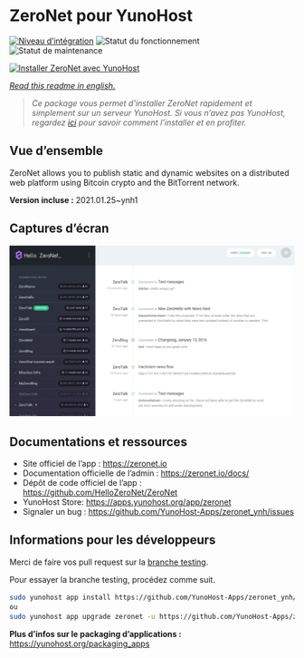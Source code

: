<!--
N.B.: This README was automatically generated by https://github.com/YunoHost/apps/tree/master/tools/README-generator
It shall NOT be edited by hand.
-->

# ZeroNet pour YunoHost

[![Niveau d’intégration](https://dash.yunohost.org/integration/zeronet.svg)](https://dash.yunohost.org/appci/app/zeronet) ![Statut du fonctionnement](https://ci-apps.yunohost.org/ci/badges/zeronet.status.svg) ![Statut de maintenance](https://ci-apps.yunohost.org/ci/badges/zeronet.maintain.svg)

[![Installer ZeroNet avec YunoHost](https://install-app.yunohost.org/install-with-yunohost.svg)](https://install-app.yunohost.org/?app=zeronet)

*[Read this readme in english.](./README.md)*

> *Ce package vous permet d’installer ZeroNet rapidement et simplement sur un serveur YunoHost.
Si vous n’avez pas YunoHost, regardez [ici](https://yunohost.org/#/install) pour savoir comment l’installer et en profiter.*

## Vue d’ensemble

ZeroNet allows you to publish static and dynamic websites on a distributed web platform using Bitcoin crypto and the BitTorrent network.


**Version incluse :** 2021.01.25~ynh1

## Captures d’écran

![Capture d’écran de ZeroNet](./doc/screenshots/screenshot.png)

## Documentations et ressources

* Site officiel de l’app : <https://zeronet.io>
* Documentation officielle de l’admin : <https://zeronet.io/docs/>
* Dépôt de code officiel de l’app : <https://github.com/HelloZeroNet/ZeroNet>
* YunoHost Store: <https://apps.yunohost.org/app/zeronet>
* Signaler un bug : <https://github.com/YunoHost-Apps/zeronet_ynh/issues>

## Informations pour les développeurs

Merci de faire vos pull request sur la [branche testing](https://github.com/YunoHost-Apps/zeronet_ynh/tree/testing).

Pour essayer la branche testing, procédez comme suit.

``` bash
sudo yunohost app install https://github.com/YunoHost-Apps/zeronet_ynh/tree/testing --debug
ou
sudo yunohost app upgrade zeronet -u https://github.com/YunoHost-Apps/zeronet_ynh/tree/testing --debug
```

**Plus d’infos sur le packaging d’applications :** <https://yunohost.org/packaging_apps>